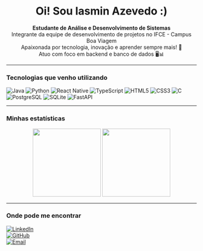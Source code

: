<h1 align="center">Oi! Sou Iasmin Azevedo :)</h1>

<p align="center">
  <b> Estudante de Análise e Desenvolvimento de Sistemas </b>  
  <br />
  Integrante da equipe de desenvolvimento de projetos no IFCE - Campus Boa Viagem
  <br />
  Apaixonada por tecnologia, inovação e aprender sempre mais! 🚀
  <br />
  Atuo com foco em backend e banco de dados 🖥️📊
</p>

---

### Tecnologias que venho utilizando
![Java](https://img.shields.io/badge/Java-007396?style=for-the-badge&logo=java&logoColor=white)
![Python](https://img.shields.io/badge/Python-3776AB?style=for-the-badge&logo=python&logoColor=white)
![React Native](https://img.shields.io/badge/React_Native-61DAFB?style=for-the-badge&logo=react&logoColor=black)
![TypeScript](https://img.shields.io/badge/TypeScript-3178C6?style=for-the-badge&logo=typescript&logoColor=white)
![HTML5](https://img.shields.io/badge/HTML5-E34F26?style=for-the-badge&logo=html5&logoColor=white)
![CSS3](https://img.shields.io/badge/CSS3-1572B6?style=for-the-badge&logo=css3&logoColor=white)
![C](https://img.shields.io/badge/C-00599C?style=for-the-badge&logo=c&logoColor=white)
![PostgreSQL](https://img.shields.io/badge/PostgreSQL-336791?style=for-the-badge&logo=postgresql&logoColor=white)
![SQLite](https://img.shields.io/badge/SQLite-003B57?style=for-the-badge&logo=sqlite&logoColor=white)
![FastAPI](https://img.shields.io/badge/FastAPI-009688?style=for-the-badge&logo=fastapi&logoColor=white)

---

### Minhas estatísticas

<p align="center">
  <img height="180em" src="https://github-readme-stats.vercel.app/api?username=Iasmin-Azevedo&show_icons=true&theme=tokyonight&include_all_commits=true&count_private=true"/>

  <img height="180em" src="https://github-readme-stats.vercel.app/api/top-langs/?username=Iasmin-Azevedo&layout=compact&langs_count=8&theme=tokyonight"/>
</p>

---

### Onde pode me encontrar
[![LinkedIn](https://img.shields.io/badge/LinkedIn-0A66C2?style=for-the-badge&logo=linkedin&logoColor=white)](https://www.linkedin.com/in/iasmin-azevedo/)  
[![GitHub](https://img.shields.io/badge/GitHub-181717?style=for-the-badge&logo=github&logoColor=white)](https://github.com/Iasmin-Azevedo)  
[![Email](https://img.shields.io/badge/Email-D14836?style=for-the-badge&logo=gmail&logoColor=white)](mailto:iasmin.azevedo@aluno.ifce.edu.br)
